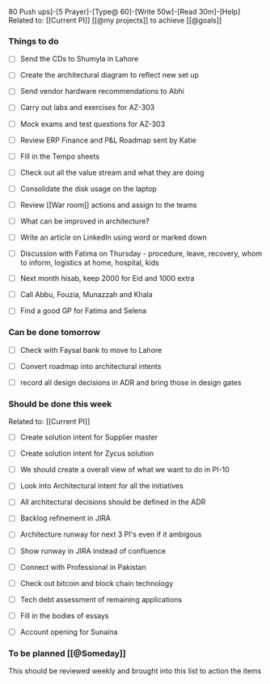 80 Push ups]-[5 Prayer]-[Type@ 60]-[Write 50w]-[Read 30m]-[Help] 
Related to: [[Current PI]]  [[@my projects]] to achieve [[@goals]]

### Things to do 
- [ ] Send the CDs to Shumyla in Lahore
- [ ] Create the architectural diagram to reflect new set up
- [ ] Send vendor hardware recommendations to Abhi
- [ ] Carry out labs and exercises for AZ-303
- [ ] Mock exams and test questions for AZ-303
- [ ] Review ERP Finance and P&L Roadmap sent by Katie
- [ ] Fill in the Tempo sheets
- [ ] Check out all the value stream and what they are doing
- [ ] Consolidate the disk usage on the laptop
- [ ] Review [[War room]] actions and assign to the teams
- [ ] What can be improved in architecture?

- [ ] Write an article on LinkedIn using word or marked down
- [ ] Discussion with Fatima on Thursday - procedure, leave, recovery, whom to inform, logistics at home, hospital, kids
- [ ] Next month hisab, keep 2000 for Eid and 1000 extra
- [ ] Call Abbu, Fouzia, Munazzah and Khala
- [ ] Find a good GP for Fatima and Selena 
	
### Can be done tomorrow 
- [ ] Check with Faysal bank to move to Lahore
- [ ] Convert roadmap into architectural intents
- [ ] record all design decisions in ADR and bring those in design gates


### Should be done this week
Related to: [[Current PI]]
- [ ] Create solution intent for Supplier master
- [ ] Create solution intent for Zycus solution
- [ ] We should create a overall view of what we want to do in PI-10
- [ ] Look into Architectural intent for all the initiatives
- [ ] All architectural decisions should be defined in the ADR
- [ ] Backlog refinement in JIRA
- [ ] Architecture runway for next 3 PI's even if it ambigous
- [ ] Show runway in JIRA instead of confluence
- [ ] Connect with Professional in Pakistan

- [ ] Check out bitcoin and block chain technology
- [ ] Tech debt assessment of remaining applications
- [ ] Fill in the bodies of essays 
- [ ] Account opening for Sunaina

### To be planned [[@Someday]]
This should be reviewed weekly and brought into this list to action the items
